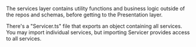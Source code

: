 The services layer contains utility functions and business logic outside of the repos and schemas, before getting to the Presentation layer.

There's a "Servicer.ts" file that exports an object containing all services. You may import individual services, but importing Servicer provides access to all services.